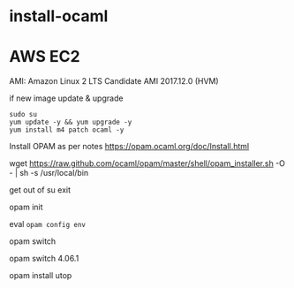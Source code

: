 # install-ocaml

# AWS EC2

AMI: Amazon Linux 2 LTS Candidate AMI 2017.12.0 (HVM)


if new image update & upgrade
```
sudo su
yum update -y && yum upgrade -y
yum install m4 patch ocaml -y
```

Install OPAM as per notes https://opam.ocaml.org/doc/Install.html

wget https://raw.github.com/ocaml/opam/master/shell/opam_installer.sh -O - | sh -s /usr/local/bin

get out of su
exit

opam init

eval `opam config env`

opam switch

opam switch 4.06.1

opam install utop





